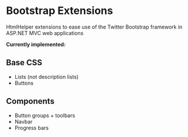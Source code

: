 Bootstrap Extensions
====================

HtmlHelper extensions to ease use of the Twitter Bootstrap framework in ASP.NET MVC web applications



**Currently implemented:**

Base CSS
--------

- Lists (not description lists)
- Buttons

Components
----------

- Button groups + toolbars
- Navbar
- Progress bars